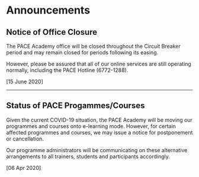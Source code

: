 # Announcements

## Notice of Office Closure

The PACE Academy office will be closed throughout the Circuit Breaker period and may remain closed for periods following its easing.

However, please be assured that all of our online services are still operating normally, including the PACE Hotline (6772-1288).

[15 June 2020]

----------------------

## Status of PACE Progammes/Courses

Given the current COVID-19 situation, the PACE Academy will be moving our programmes and courses onto e-learning mode. However, for certain affected programmes and courses, we may issue a notice for postponement or cancellation.

Our programme administrators will be communicating on these alternative arrangements to all trainers, students and participants accordingly.

[06 Apr 2020]
